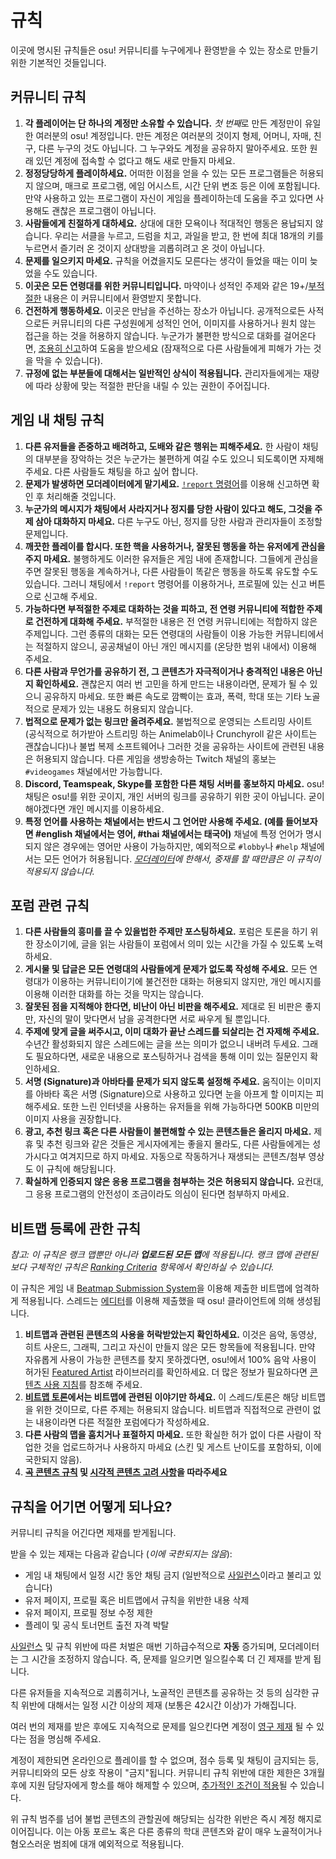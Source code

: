 # 규칙

이곳에 명시된 규칙들은 osu! 커뮤니티를 누구에게나 환영받을 수 있는 장소로 만들기 위한 기본적인 것들입니다.

## 커뮤니티 규칙

1. **각 플레이어는 단 하나의 계정만 소유할 수 있습니다.** *첫 번째*로 만든 계정만이 유일한 여러분의 osu! 계정입니다. 만든 계정은 여러분의 것이지 형제, 어머니, 자매, 친구, 다른 누구의 것도 아닙니다. 그 누구와도 계정을 공유하지 말아주세요. 또한 원래 있던 계정에 접속할 수 없다고 해도 새로 만들지 마세요.
2. **정정당당하게 플레이하세요.** 어떠한 이점을 얻을 수 있는 모든 프로그램들은 허용되지 않으며, 매크로 프로그램, 에임 어시스트, 시간 단위 변조 등은 이에 포함됩니다. 만약 사용하고 있는 프로그램이 자신이 게임을 플레이하는데 도움을 주고 있다면 사용해도 괜찮은 프로그램이 아닙니다.
3. **사람들에게 친절하게 대하세요.** 상대에 대한 모욕이나 적대적인 행동은 용납되지 않습니다. 우리는 서클을 누르고, 드럼을 치고, 과일을 받고, 한 번에 최대 18개의 키를 누르면서 즐기러 온 것이지 상대방을 괴롭히려고 온 것이 아닙니다.
4. **문제를 일으키지 마세요.** 규칙을 어겼을지도 모른다는 생각이 들었을 때는 이미 늦었을 수도 있습니다.
5. **이곳은 모든 연령대를 위한 커뮤니티입니다.** 마약이나 성적인 주제와 같은 19+/[부적절한](https://en.wikipedia.org/wiki/Not_safe_for_work) 내용은 이 커뮤니티에서 환영받지 못합니다.
6. **건전하게 행동하세요.** 이곳은 만남을 주선하는 장소가 아닙니다. 공개적으로든 사적으로든 커뮤니티의 다른 구성원에게 성적인 언어, 이미지를 사용하거나 원치 않는 접근을 하는 것을 허용하지 않습니다. 누군가가 불편한 방식으로 대화를 걸어온다면, [조용히 신고](/wiki/Reporting_bad_behaviour/Abuse)하여 도움을 받으세요 (잠재적으로 다른 사람들에게 피해가 가는 것을 막을 수 있습니다).
7. **규정에 없는 부분들에 대해서는 일반적인 상식이 적용됩니다.** 관리자들에게는 재량에 따라 상황에 맞는 적절한 판단을 내릴 수 있는 권한이 주어집니다.

## 게임 내 채팅 규칙

1. **다른 유저들을 존중하고 배려하고, 도배와 같은 행위는 피해주세요.** 한 사람이 채팅의 대부분을 장악하는 것은 누군가는 불편하게 여길 수도 있으니 되도록이면 자제해 주세요. 다른 사람들도 채팅을 하고 싶어 합니다.
2. **문제가 발생하면 모더레이터에게 맡기세요.** [`!report` 명령어](/wiki/Reporting_bad_behaviour)를 이용해 신고하면 확인 후 처리해줄 것입니다.
3. **누군가의 메시지가 채팅에서 사라지거나 정지를 당한 사람이 있다고 해도, 그것을 주제 삼아 대화하지 마세요.** 다른 누구도 아닌, 정지를 당한 사람과 관리자들이 조정할 문제입니다.
4. **깨끗한 플레이를 합시다. 또한 핵을 사용하거나, 잘못된 행동을 하는 유저에게 관심을 주지 마세요.** 불행하게도 이러한 유저들은 게임 내에 존재합니다. 그들에게 관심을 주면 잘못된 행동을 계속하거나, 다른 사람들이 똑같은 행동을 하도록 유도할 수도 있습니다. 그러니 채팅에서 `!report` 명령어를 이용하거나, 프로필에 있는 신고 버튼으로 신고해 주세요.
5. **가능하다면 부적절한 주제로 대화하는 것을 피하고, 전 연령 커뮤니티에 적합한 주제로 건전하게 대화해 주세요.** 부적절한 내용은 전 연령 커뮤니티에는 적합하지 않은 주제입니다. 그런 종류의 대화는 모든 연령대의 사람들이 이용 가능한 커뮤니티에서는 적절하지 않으니, 공공채널이 아닌 개인 메시지를 (온당한 범위 내에서) 이용해 주세요.
6. **다른 사람과 무언가를 공유하기 전, 그 콘텐츠가 자극적이거나 충격적인 내용은 아닌지 확인하세요.** 괜찮은지 여러 번 고민을 하게 만드는 내용이라면, 문제가 될 수 있으니 공유하지 마세요. 또한 빠른 속도로 깜빡이는 효과, 폭력, 학대 또는 기타 노골적으로 문제가 있는 내용도 허용되지 않습니다.
7. **법적으로 문제가 없는 링크만 올려주세요.** 불법적으로 운영되는 스트리밍 사이트 (공식적으로 허가받아 스트리밍 하는 Animelab이나 Crunchyroll 같은 사이트는 괜찮습니다)나 불법 복제 소프트웨어나 그러한 것을 공유하는 사이트에 관련된 내용은 허용되지 않습니다. 다른 게임을 생방송하는 Twitch 채널의 홍보는 `#videogames` 채널에서만 가능합니다.
8. **Discord, Teamspeak, Skype를 포함한 다른 채팅 서버를 홍보하지 마세요.** osu! 채팅은 osu!를 위한 곳이지, 개인 서버의 링크를 공유하기 위한 곳이 아닙니다. 굳이 해야겠다면 개인 메시지를 이용하세요.
9. **특정 언어를 사용하는 채널에서는 반드시 그 언어만 사용해 주세요. (예를 들어보자면 #english 채널에서는 영어, #thai 채널에서는 태국어)** 채널에 특정 언어가 명시되지 않은 경우에는 영어만 사용이 가능하지만, 예외적으로 `#lobby`나 `#help` 채널에서는 모든 언어가 허용됩니다. *[모더레이터](/wiki/People/Global_Moderation_Team)에 한해서, 중재를 할 때만큼은 이 규칙이 적용되지 않습니다.*

## 포럼 관련 규칙

1. **다른 사람들의 흥미를 끌 수 있을법한 주제만 포스팅하세요.** 포럼은 토론을 하기 위한 장소이기에, 글을 읽는 사람들이 포럼에서 의미 있는 시간을 가질 수 있도록 노력하세요.
2. **게시물 및 답글은 모든 연령대의 사람들에게 문제가 없도록 작성해 주세요.** 모든 연령대가 이용하는 커뮤니티이기에 불건전한 대화는 허용되지 않지만, 개인 메시지를 이용해 이러한 대화를 하는 것을 막지는 않습니다.
3. **잘못된 점을 지적해야 한다면, 비난이 아닌 비판을 해주세요.** 제대로 된 비판은 좋지만, 자신의 말이 맞다면서 남을 공격한다면 서로 싸우게 될 뿐입니다.
4. **주제에 맞게 글을 써주시고, 이미 대화가 끝난 스레드를 되살리는 건 자제해 주세요.** 수년간 활성화되지 않은 스레드에는 글을 쓰는 의미가 없으니 내버려 두세요. 그래도 필요하다면, 새로운 내용으로 포스팅하거나 검색을 통해 이미 있는 질문인지 확인하세요.
5. **서명 (Signature)과 아바타를 문제가 되지 않도록 설정해 주세요.** 움직이는 이미지를 아바타 혹은 서명 (Signature)으로 사용하고 있다면 눈을 아프게 할 이미지는 피해주세요. 또한 느린 인터넷을 사용하는 유저들을 위해 가능하다면 500KB 미만의 이미지 사용을 권장합니다.
6. **광고, 추천 링크 혹은 다른 사람들이 불편해할 수 있는 콘텐츠들은 올리지 마세요.** 제휴 및 추천 링크와 같은 것들은 게시자에게는 좋을지 몰라도, 다른 사람들에게는 성가시다고 여겨지므로 하지 마세요. 자동으로 작동하거나 재생되는 콘텐츠/첨부 영상도 이 규칙에 해당됩니다.
7. **확실하게 인증되지 않은 응용 프로그램을 첨부하는 것은 허용되지 않습니다.** 요컨대, 그 응용 프로그램의 안전성이 조금이라도 의심이 된다면 첨부하지 마세요.

## 비트맵 등록에 관한 규칙

*참고: 이 규칙은 랭크 맵뿐만 아니라 **업로드된 모든 맵**에 적용됩니다. 랭크 맵에 관련된 보다 구체적인 규칙은 [Ranking Criteria](/wiki/Ranking_Criteria) 항목에서 확인하실 수 있습니다.*

이 규칙은 게임 내 [Beatmap Submission System](/wiki/Beatmapping/Beatmap_submission)을 이용해 제출한 비트맵에 엄격하게 적용됩니다. 스레드는 [에디터](/wiki/Client/Beatmap_editor)를 이용해 제출했을 때 osu! 클라이언트에 의해 생성됩니다.

1. **비트맵과 관련된 콘텐츠의 사용을 허락받았는지 확인하세요.** 이것은 음악, 동영상, 히트 사운드, 그래픽, 그리고 자신이 만들지 않은 모든 항목들에 적용됩니다. 만약 자유롭게 사용이 가능한 콘텐츠를 찾지 못하겠다면, osu!에서 100% 음악 사용이 허가된 [Featured Artist](https://osu.ppy.sh/beatmaps/artists/) 라이브러리를 확인하세요. 더 많은 정보가 필요하다면 [콘텐츠 사용 지침](Content_Usage_Guidelines)를 참조해 주세요.
2. **[비트맵 토론](/wiki/Beatmap_discussion)에서는 비트맵에 관련된 이야기만 하세요.** 이 스레드/토론은 해당 비트맵을 위한 것이므로, 다른 주제는 허용되지 않습니다. 비트맵과 직접적으로 관련이 없는 내용이라면 다른 적절한 포럼에다가 작성하세요.
3. **다른 사람의 맵을 훔치거나 표절하지 마세요.** 또한 확실한 허가 없이 다른 사람이 작업한 것을 업로드하거나 사용하지 마세요 (스킨 및 게스트 난이도를 포함하되, 이에 국한되지 않음).
4. **[곡 콘텐츠 규칙](Song_Content_Rules) 및 [시각적 콘텐츠 고려 사항](Visual_Content_Considerations)을 따라주세요**

## 규칙을 어기면 어떻게 되나요?

커뮤니티 규칙을 어긴다면 제재를 받게됩니다.

받을 수 있는 제재는 다음과 같습니다 (*이에 국한되지는 않음*):

- 게임 내 채팅에서 일정 시간 동안 채팅 금지 (일반적으로 [사일런스](/wiki/Silence)이라고 불리고 있습니다)
- 유저 페이지, 프로필 혹은 비트맵에서 규칙을 위반한 내용 삭제
- 유저 페이지, 프로필 정보 수정 제한
- 플레이 및 공식 토너먼트 출전 자격 박탈

[사일런스](/wiki/Silence) 및 규칙 위반에 따른 처벌은 매번 기하급수적으로 **자동** 증가되며, 모더레이터는 그 시간을 조정하지 않습니다. 즉, 문제를 일으키면 일으킬수록 더 긴 제재를 받게 됩니다.

다른 유저들을 지속적으로 괴롭히거나, 노골적인 콘텐츠를 공유하는 것 등의 심각한 규칙 위반에 대해서는 일정 시간 이상의 제재 (보통은 42시간 이상)가 가해집니다.

여러 번의 제재를 받은 후에도 지속적으로 문제를 일으킨다면 계정이 [영구 제재](/wiki/Help_centre/Account_restrictions) 될 수 있다는 점을 명심해 주세요.

계정이 제한되면 온라인으로 플레이를 할 수 없으며, 점수 등록 및 채팅이 금지되는 등, 커뮤니티와의 모든 상호 작용이 "금지"됩니다. 커뮤니티 규칙 위반에 대한 제한은 3개월 후에 지원 담당자에게 항소를 해야 해제할 수 있으며, [추가적인 조건이 적용](/wiki/Help_centre/Account_restrictions#reasons)될 수 있습니다.

위 규칙 범주를 넘어 불법 콘텐츠의 관할권에 해당되는 심각한 위반은 즉시 계정 해지로 이어집니다. 이는 아동 포르노 혹은 다른 종류의 학대 콘텐츠와 같이 매우 노골적이거나 혐오스러운 범죄에 대개 예외적으로 적용됩니다.
